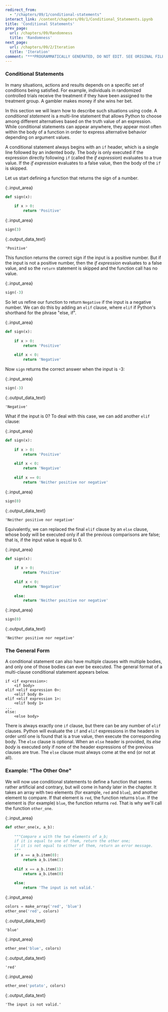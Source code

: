 ```yaml
---
redirect_from:
  - "/chapters/09/1/conditional-statements"
interact_link: /content/chapters/09/1/Conditional_Statements.ipynb
title: 'Conditional Statements'
prev_page:
  url: /chapters/09/Randomness
  title: 'Randomness'
next_page:
  url: /chapters/09/2/Iteration
  title: 'Iteration'
comment: "***PROGRAMMATICALLY GENERATED, DO NOT EDIT. SEE ORIGINAL FILES IN /content***"
---
```


### Conditional Statements
In many situations, actions and results depends on a specific set of conditions being satisfied. For example, individuals in randomized controlled trials receive the treatment if they have been assigned to the treatment group. A gambler makes money if she wins her bet. 

In this section we will learn how to describe such situations using code. A *conditional statement* is a multi-line statement that allows Python to choose among different alternatives based on the truth value of an expression. While conditional statements can appear anywhere, they appear most often within the body of a function in order to express alternative behavior depending on argument values.

A conditional statement always begins with an `if` header, which is a single line followed by an indented body. The body is only executed if the expression directly following `if` (called the *if expression*) evaluates to a true value. If the *if expression* evaluates to a false value, then the body of the `if` is skipped.

Let us start defining a function that returns the sign of a number.



{:.input_area}
```python
def sign(x):
    
    if x > 0:
        return 'Positive'
```




{:.input_area}
```python
sign(3)
```





{:.output_data_text}
```
'Positive'
```



This function returns the correct sign if the input is a positive number. But if the input is not a positive number, then the *if expression* evaluates to a false value, and so the `return` statement is skipped and the function call has no value.



{:.input_area}
```python
sign(-3)
```


So let us refine our function to return `Negative` if the input is a negative number. We can do this by adding an `elif` clause, where `elif` if Python's shorthand for the phrase "else, if".



{:.input_area}
```python
def sign(x):
    
    if x > 0:
        return 'Positive'
    
    elif x < 0:
        return 'Negative'
```


Now `sign` returns the correct answer when the input is -3:



{:.input_area}
```python
sign(-3)
```





{:.output_data_text}
```
'Negative'
```



What if the input is 0? To deal with this case, we can add another `elif` clause:



{:.input_area}
```python
def sign(x):
    
    if x > 0:
        return 'Positive'
    
    elif x < 0:
        return 'Negative'
    
    elif x == 0:
        return 'Neither positive nor negative'
```




{:.input_area}
```python
sign(0)
```





{:.output_data_text}
```
'Neither positive nor negative'
```



Equivalently, we can replaced the final `elif` clause by an `else` clause, whose body will be executed only if all the previous comparisons are false; that is, if the input value is equal to 0.



{:.input_area}
```python
def sign(x):
    
    if x > 0:
        return 'Positive'
    
    elif x < 0:
        return 'Negative'
    
    else:
        return 'Neither positive nor negative'
```




{:.input_area}
```python
sign(0)
```





{:.output_data_text}
```
'Neither positive nor negative'
```



### The General Form
A conditional statement can also have multiple clauses with multiple bodies, and only one of those bodies can ever be executed. The general format of a multi-clause conditional statement appears below.

    if <if expression>:
        <if body>
    elif <elif expression 0>:
        <elif body 0>
    elif <elif expression 1>:
        <elif body 1>
    ...
    else:
        <else body>
        
There is always exactly one `if` clause, but there can be any number of `elif` clauses. Python will evaluate the `if` and `elif` expressions in the headers in order until one is found that is a true value, then execute the corresponding body. The `else` clause is optional. When an `else` header is provided, its *else body* is executed only if none of the header expressions of the previous clauses are true. The `else` clause must always come at the end (or not at all).

### Example: "The Other One"
We will now use conditional statements to define a function that seems rather artificial and contrary, but will come in handy later in the chapter. It takes an array with two elements (for example, `red` and `blue`), and another element to compare. If that element is `red`, the function returns `blue`. If the element is (for example) `blue`, the function returns `red`. That is why we'll call the function `other_one`.



{:.input_area}
```python
def other_one(x, a_b):
    
    """Compare x with the two elements of a_b;
    if it is equal to one of them, return the other one;
    if it is not equal to either of them, return an error message.
    """
    if x == a_b.item(0):
        return a_b.item(1)
    
    elif x == a_b.item(1):
        return a_b.item(0)
    
    else:
        return 'The input is not valid.'
```




{:.input_area}
```python
colors = make_array('red', 'blue')
other_one('red', colors)
```





{:.output_data_text}
```
'blue'
```





{:.input_area}
```python
other_one('blue', colors)
```





{:.output_data_text}
```
'red'
```





{:.input_area}
```python
other_one('potato', colors)
```





{:.output_data_text}
```
'The input is not valid.'
```


